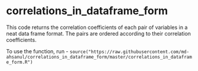 # correlations_in_dataframe_form
This code returns the correlation coefficients of each pair of variables in a neat data frame format. The pairs are ordered according to their correlation coefficients.

To use the function, run - 
`source("https://raw.githubusercontent.com/md-ahsanul/correlations_in_dataframe_form/master/correlations_in_dataframe_form.R")`
